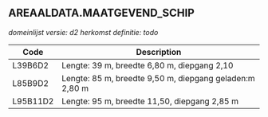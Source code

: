 ## AREAALDATA.MAATGEVEND_SCHIP

*domeinlijst versie: d2* *herkomst definitie: todo*

 |Code |Description	|
|	---	|	---	|
| L39B6D2 | Lengte: 39 m, breedte 6,80 m, diepgang 2,10 |
| L85B9D2 | Lengte: 85 m, breedte 9,50 m, diepgang geladen:m 2,80 m |
| L95B11D2 | Lengte: 95 m, breedte 11,50,  diepgang 2,85 m |
